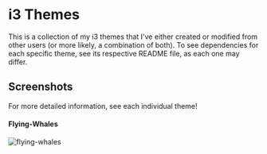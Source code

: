 # i3 Themes
This is a collection of my i3 themes that I've either created or modified from other users (or more likely, a combination of both). To see dependencies for each specific theme, see its respective README file, as each one may differ.


## Screenshots
For more detailed information, see each individual theme!

#### Flying-Whales
![flying-whales](https://raw.githubusercontent.com/Jfeatherstone/i3-themes/master/flying-whales/flying-whales_busy.png)
